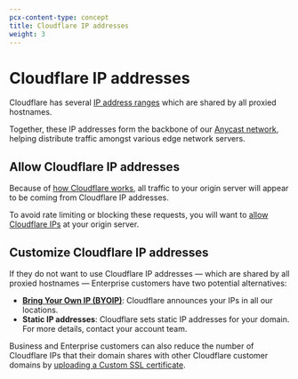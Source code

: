 ```yaml
---
pcx-content-type: concept
title: Cloudflare IP addresses
weight: 3
---
```


# Cloudflare IP addresses

Cloudflare has several [IP address ranges](https://www.cloudflare.com/ips/) which are shared by all proxied hostnames.

Together, these IP addresses form the backbone of our [Anycast network](https://www.cloudflare.com/learning/cdn/glossary/anycast-network/), helping distribute traffic amongst various edge network servers.

## Allow Cloudflare IP addresses

Because of [how Cloudflare works](/fundamentals/get-started/concepts/how-cloudflare-works/), all traffic to your origin server will appear to be coming from Cloudflare IP addresses.

To avoid rate limiting or blocking these requests, you will want to [allow Cloudflare IPs](/fundamentals/get-started/basic-tasks/allow-cloudflare-ip-addresses/) at your origin server.

## Customize Cloudflare IP addresses

If they do not want to use Cloudflare IP addresses — which are shared by all proxied hostnames — Enterprise customers have two potential alternatives:

- [**Bring Your Own IP (BYOIP)**](/byoip/): Cloudflare announces your IPs in all our locations.
- **Static IP addresses**: Cloudflare sets static IP addresses for your domain. For more details, contact your account team.

Business and Enterprise customers can also reduce the number of Cloudflare IPs that their domain shares with other Cloudflare customer domains by [uploading a Custom SSL certificate](/ssl/edge-certificates/custom-certificates/).